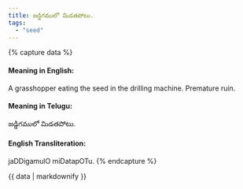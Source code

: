 ```yaml
---
title: జడ్డిగములో మిడతపోటు.
tags:
  - "seed"
---
```


{% capture data %}
#### Meaning in English:
A grasshopper eating the seed in the drilling machine.
Premature ruin.

#### Meaning in Telugu:
జడ్డిగములో మిడతపోటు.

#### English Transliteration:
jaDDigamulO miDatapOTu.
{% endcapture %}

{{ data | markdownify }}


